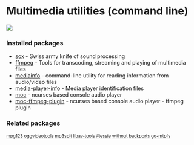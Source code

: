 # Multimedia utilities (command line)

[![](https://screenshots.debian.net/thumbnail/sox/)](https://screenshots.debian.net/screenshot/sox/)





### Installed packages

* [sox](https://packages.debian.org/stretch/sox) - Swiss army knife of sound processing
* [ffmpeg](https://packages.debian.org/stretch/ffmpeg) - Tools for transcoding, streaming and playing of multimedia files
* [mediainfo](https://packages.debian.org/stretch/mediainfo) - command-line utility for reading information from audio/video files
* [media-player-info](https://packages.debian.org/stretch/media-player-info) - Media player identification files
* [moc](https://packages.debian.org/stretch/moc) - ncurses based console audio player
* [moc-ffmpeg-plugin](https://packages.debian.org/stretch/moc-ffmpeg-plugin) - ncurses based console audio player - ffmpeg plugin

### Related packages

<sub> [mpg123](https://packages.debian.org/stretch/mpg123) [oggvideotools](https://packages.debian.org/stretch/oggvideotools) [mp3splt](https://packages.debian.org/stretch/mp3splt) [libav-tools](https://packages.debian.org/stretch/libav-tools) [#jessie](https://packages.debian.org/stretch/#jessie) [without](https://packages.debian.org/stretch/without) [backports](https://packages.debian.org/stretch/backports) [go-mtpfs](https://packages.debian.org/stretch/go-mtpfs)  </sub>
